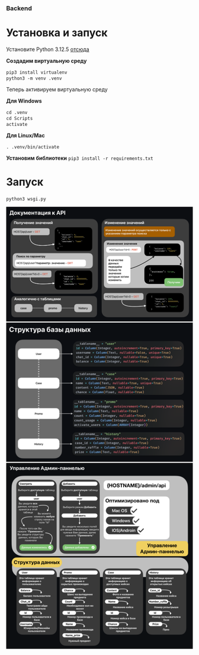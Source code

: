### Backend
# Установка и запуск
Установите Python 3.12.5 [отсюда](https://www.python.org/downloads/)

**Создадим виртуальную среду**
```
pip3 install virtualenv
python3 -m venv .venv
```
Теперь активируем виртуальную среду

**Для Windows**
```
cd .venv
cd Scripts
activate
```
**Для Linux/Mac**
```
. .venv/bin/activate
```
**Установим библиотеки**
`pip3 install -r requirements.txt`
# Запуск
`python3 wsgi.py`

![Документация к API](https://github.com/CepBep4/CaseWebApp/blob/main/Докуметация%20к%20API.png)
![Структура базы данных](https://github.com/CepBep4/CaseWebApp/blob/main/Структура%20базы%20данных.jpg)
![Документация к Админ-паннели](https://github.com/CepBep4/CaseWebApp/blob/main/Документация%20к%20Админ-паннели.png)

